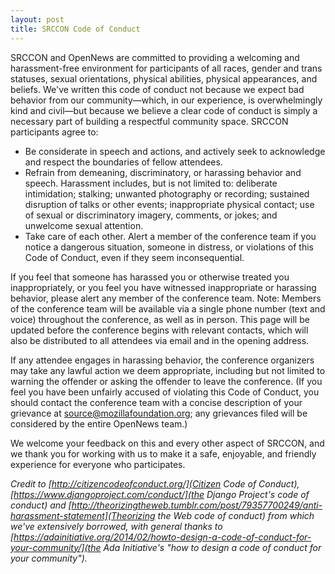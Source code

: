 ```yaml
---
layout: post
title: SRCCON Code of Conduct
---
```


<p class="bodybig">SRCCON and OpenNews ‬are‭ ‬committed‭ ‬to‭ ‬providing‭ ‬a‭ ‬welcoming and harassment-free environment for participants of all races, gender and trans statuses, sexual orientations, physical abilities, physical appearances, and beliefs. We've written this code of conduct not because we expect bad behavior from our community—which, in our experience, is overwhelmingly kind and civil—but because we believe a clear code of conduct is simply a necessary part of building a respectful community space.
SRCCON participants agree to:
</p>

* Be ‬considerate ‬in‭ ‬speech‭ ‬and‭ ‬actions, and actively seek to acknowledge and respect the boundaries of fellow attendees.
* Refrain‭ ‬from‭ ‬demeaning,‭ ‬discriminatory,‭ ‬or‭ ‬harassing‭ ‬behavior‭ ‬and‭ ‬speech. Harassment includes, but is not limited to: deliberate intimidation; stalking; unwanted photography or recording; sustained disruption of talks or other events; inappropriate physical contact; use of sexual or discriminatory imagery, comments, or jokes; and unwelcome sexual attention.
* Take care of each other.‭ ‬Alert‭ a member of the conference‭ ‬team if‭ ‬you‭ ‬notice‭ ‬a‭ ‬dangerous‭ ‬situation,‭ ‬someone‭ ‬in‭ ‬distress,‭ ‬or‭ ‬violations‭ ‬of‭ ‬this‭ ‬Code‭ ‬of‭ ‬Conduct,‭ ‬even‭ ‬if‭ ‬they‭ ‬seem‭ ‬inconsequential.

If you feel that someone has harassed you or otherwise treated you inappropriately, or you feel you have witnessed inappropriate or harassing behavior, please alert any member of the conference team.
Note: Members of the conference team will be available via a single phone number (text and voice) throughout the conference, as well as in person. This page will be updated before the conference begins with relevant contacts, which will also be distributed to all attendees via email and in the opening address.

If any attendee engages in harassing behavior, the conference organizers may take any lawful action we deem appropriate, including but not limited to warning the offender or asking the offender to leave the conference. (If you feel you have been ‬unfairly‭ ‬accused‭ ‬of‭ ‬violating‭ ‬this‭ ‬Code‭ ‬of‭ ‬Conduct, you should contact the conference team with‭ ‬a‭ ‬concise‭ ‬description‭ ‬of‭ ‬your‭ ‬grievance at source@mozillafoundation.org; any grievances‬ filed will be considered by the entire OpenNews team.)

We welcome your feedback on this and every other aspect of SRCCON, and we thank you for working with us to make it a safe, enjoyable, and friendly experience for everyone who participates.

<i>Credit to [http://citizencodeofconduct.org/](Citizen Code of Conduct), [https://www.djangoproject.com/conduct/](the Django Project's code of conduct) and [http://theorizingtheweb.tumblr.com/post/79357700249/anti-harassment-statement](Theorizing the Web code of conduct) from which we've extensively borrowed, with general thanks to [https://adainitiative.org/2014/02/howto-design-a-code-of-conduct-for-your-community/](the Ada Initiative's "how to design a code of conduct for your community").</i>
